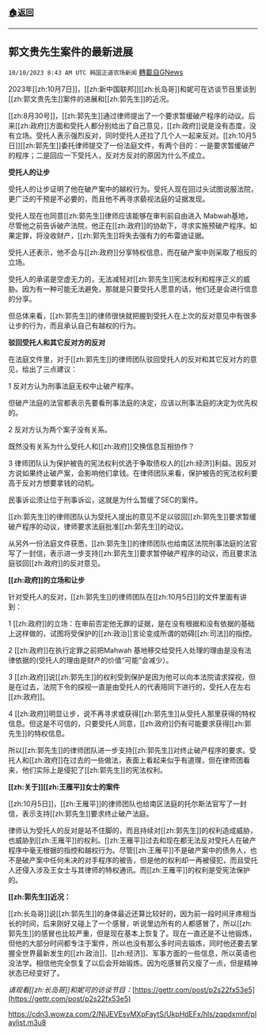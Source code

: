 ###  [:house:返回](README.md)
---


## 郭文贵先生案件的最新进展
`10/10/2023 8:43 AM UTC 韩国正道农场新闻` [轉載自GNews](https://gnews.org/articles/1812612)

2023年[[zh:10月7日]]，[[zh:新中国联邦]][[zh:长岛哥]]和妮可在访谈节目里谈到[[zh:郭文贵先生]]案件的进展和[[zh:郭先生]]的近况。

[[zh:8月30号]]，[[zh:郭先生]]通过律师提出了一个要求暂缓破产程序的动议。后来[[zh:政府]]方面和受托人都分别给出了自己意见，[[zh:政府]]说是没有态度，没有立场。受托人表示强烈反对，同时受托人还拉了几个人一起来反对。[[zh:10月5日]][[zh:郭先生]]委托律师提交了一份法庭文件，有两个目的：一是要求暂缓破产的程序；二是回应一下受托人，反对方反对的原因为什么不成立。

**受托人的让步**

受托人的让步证明了他在破产案中的越权行为。受托人现在回过头试图说服法院，更广泛的干预是不必要的，而且他不再寻求藐视法庭的证据发现。

受托人现在也同意[[zh:郭先生]]律师应该能够在审判前自由进入 Mabwah基地，尽管他之前告诉破产法院，他正在[[zh:政府]]的协助下，寻求实施预破产程序。如果定罪，将没收财产，[[zh:郭先生]]将失去强有力的布雷迪证据。

受托人还表示，他不会与[[zh:政府]]分享特权信息，而在破产案中则采取了相反的立场。

受托人的承诺是空虚无力的，无法减轻对[[zh:郭先生]]宪法权利和程序正义的威胁。因为有一种可能无法避免，那就是只要受托人愿意的话，他们还是会进行信息的分享。

但总体来看，[[zh:郭先生]]的律师很快就把握到受托人在上次的反对意见中有很多让步的行为，而且承认自己有越权的行为。

**驳回受托人和其它反对方的反对**

在法庭文件里，对于[[zh:郭先生]]的律师团队驳回受托人的反对和其它反对方的意见，给出了三点建议：

1 反对方认为刑事法庭无权中止破产程序。

但破产法庭的法官都表示先要看刑事法庭的决定，应该以刑事法庭的决定为优先权的。

2 反对方认为两个案子没有关系。

既然没有关系为什么受托人和[[zh:政府]]交换信息互相协作？

3 律师团队认为保护被告的宪法权利优选于争取债权人的[[zh:经济]]利益。因反对方说如果终止破产案，会影响他们拿钱。在律师团队来看，保护被告的宪法权利要高于反对方想要拿钱的动机。

民事诉讼须让位于刑事诉讼，这就是为什么暂缓了SEC的案件。

[[zh:郭先生]]的律师团队认为受托人提出的意见不足以驳回[[zh:郭先生]]要求暂缓破产程序的动议，律师要求法庭批准[[zh:郭先生]]的动议。

从另外一份法庭文件获悉，[[zh:郭先生]]的律师团队也给南区法院刑事法庭的法官写了一封信，表示进一步支持[[zh:郭先生]]要求暂停破产程序的动议，而且要求法庭驳回[[zh:政府]]的反对意见。

**[[zh:政府]]的立场和让步**

针对受托人的反对，[[zh:郭先生]]的律师团队在[[zh:10月5日]]的文件里面有讲到：

1 [[zh:政府]]的立场：在审前否定他无罪的证据，是在没有根据和没有依据的基础上这样做的，试图将受保护的[[zh:政治]]言论变成所谓的妨碍[[zh:司法]]的指控。

2 [[zh:政府]]在执行定罪之前把Mahwah 基地移交给受托人处理的理由是没有法律依据的(受托人的理由是财产的价值“可能”会减少）。

3 [[zh:政府]]说[[zh:郭先生]]的权利受到保护是因为他可以向本法院请求探视，但是在过去，法院下令的探视一直是由受托人的代表陪同下进行的，受托人在左右[[zh:政府]]。

4 [[zh:政府]]明显让步，说不再寻求或获得[[zh:郭先生]]从受托人那里获得的特权信息。但这是不可信的，只要受托人同意，[[zh:政府]]仍有可能要求获得[[zh:郭先生]]的特权信息。

所以[[zh:郭先生]]的律师团队进一步支持[[zh:郭先生]]对终止破产程序的要求。受托人和[[zh:政府]]在过去的一些做法，表面上看起来似乎有道理，但在律师团看来，他们实际上是侵犯了[[zh:郭先生]]的宪法权利。

**[[zh:关于]][[zh:王雁平]]女士的案件**

[[zh:10月5日]]，[[zh:王雁平]]的律师团队也给南区法庭的托尔斯法官写了一封信，表示支持[[zh:郭先生]]要求终止破产法庭。

律师认为受托人的反对是站不住脚的，而且持续对[[zh:郭先生]]的权利造成威胁，也威胁到[[zh:王雁平]]的权利。[[zh:王雁平]]过去和现在都无法反对受托人在破产程序中毫无根据的指控和越权行为。尽管[[zh:王雁平]]不是破产案中的债务人，也不是破产案中任何未决的对手程序的被告，但是他的权利却一再被侵犯，而且受托人还侵入涉及王女士与其律师的特权通讯。而[[zh:王雁平]]的权利是受宪法保护的。

**[[zh:郭先生]]近况：**

[[zh:长岛哥]]说[[zh:郭先生]]的身体最近还算比较好的，因为前一段时间牙疼相当长的时间，后来刚好又碰上了一个感冒，听说里边所有的人都感冒了，所以[[zh:郭先生]]的感冒也比较严重，但是现在基本上恢复了。现在一直还是不让他锻炼，但他的大部分时间都专注于案件，所以也没有那么多时间去锻炼，同时他还要去掌握全世界最新发生的[[zh:政治]]、[[zh:经济]]、军事方面的一些信息，所以英语也没法学。相信他完全恢复了以后会开始锻炼。因为吃感冒药又瘦了一点，但是精神状态已经变好了。

*请观看[[zh:长岛哥]]和妮可的访谈节目：*[https://gettr.com/post/p2s22fx53e5](https://gettr.com/post/p2s22fx53e5)

https://cdn3.wowza.com/2/NlJEVEsvMXpFaytS/UkpHdEFx/hls/zqpdxmnf/playlist.m3u8





